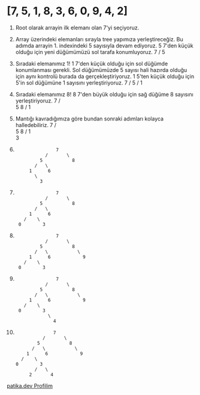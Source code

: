 # [7, 5, 1, 8, 3, 6, 0, 9, 4, 2]

1. Root olarak arrayin ilk elemanı olan 7'yi seçiyoruz.

2. Array üzerindeki elemanları sırayla tree yapımıza yerleştireceğiz. Bu adımda arrayin 1. indexindeki 5 sayısıyla devam ediyoruz. 5 7'den küçük olduğu için yeni düğümümüzü sol tarafa konumluyoruz. 
                    7
                  /
                5

3. Sıradaki elemanımız 1! 1 7'den küçük olduğu için  sol düğümde konumlanması gerekli. Sol düğümümüzde 5 sayısı hali hazırda olduğu için aynı kontrolü burada da gerçekleştiriyoruz. 1 5'ten küçük olduğu için 5'in sol düğümüne 1 sayısını yerleştiriyoruz.
                    7
                  /
                5
              /
            1

4. Sıradaki elemanımız 8! 8 7'den büyük olduğu için sağ düğüme 8 sayısını yerleştiriyoruz.
                      7
                  /       \
                5           8
              /
            1

5. Mantığı kavradığımıza göre bundan sonraki adımları kolayca halledebiliriz.
                      7
                  /       \
                5           8
              /
            1
              \
                3
        

6. 
                      7
                  /       \
                5           8
              /   \
            1      6 
              \
                3

7. 
                      7
                  /       \
                5           8
              /   \
            1      6 
          /    \
        0        3

8. 
                      7
                  /       \
                5           8
              /   \           \
            1      6            9
          /    \
        0        3
    
9. 
                      7
                  /       \
                5           8
              /   \           \
            1      6            9
          /    \
        0        3
                   \
                     4

10. 
                      7
                  /       \
                5           8
              /   \           \
            1      6            9
          /    \
        0        3
               /   \
             2       4

[patika.dev Profilim](https://app.patika.dev/ensarsnmz)